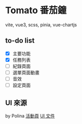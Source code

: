 # Tomato 番茄鐘

vite, vue3, scss, pinia, vue-chartjs

## to-do list
- [X] 主要功能
- [X] 任務列表
- [ ] 紀錄頁面
- [ ] 選單頁面動畫
- [ ] 音效
- [ ] 設定頁面

## UI 來源
by Polina
[活動頁](https://challenge.thef2e.com/user/1878?schedule=2784#works-2784)
[UI 文件](https://xd.adobe.com/spec/ce0b0dad-a4b8-4035-4881-7075520f913c-b83a/)
